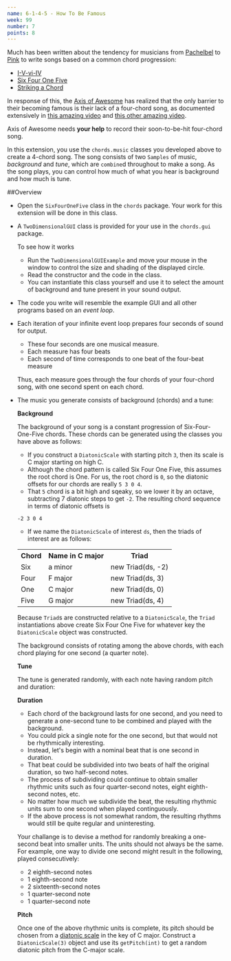 ```yaml
---
name: 6-1-4-5 - How To Be Famous
week: 99
number: 7
points: 8
---
```


Much has been written about the tendency for musicians from <a href="http://en.wikipedia.org/wiki/Johann_Pachelbel">Pachelbel</a> to <a href="http://en.wikipedia.org/wiki/Pink_%28singer%29">Pink</a> to write songs based on a common chord progression:

* <a href="http://en.wikipedia.org/wiki/List_of_songs_containing_the_I-V-vi-IV_progression"> I-V-vi-IV</a>
* <a href="http://sixfouronefive.blogspot.com/"> Six Four One Five </a>
* <a href="http://www.boston.com/ae/music/articles/2008/12/31/striking_a_chord/">Striking a Chord</a>

In response of this, the <a href="http://www.axisofawesome.net/">Axis of Awesome</a> has realized that the only barrier to their becoming famous is their lack of a four-chord song, as documented extensively in <a href="https://www.youtube.com/watch?v=oOlDewpCfZQ">this amazing video</a> and <a href="https://www.youtube.com/watch?v=QpB_40hYjXU">this other amazing video</a>.

Axis of Awesome needs **your help** to record their soon-to-be-hit four-chord song.

In this extension, you use the `chords.music` classes you developed above to create a 4-chord song.  The song consists of two `Samples` of music, *background* and *tune*, which are `combine`d throughout to make a song.  As the song plays, you can control how much of what you hear is background and how much is tune.

##Overview

* Open the `SixFourOneFive` class in the `chords` package. Your work for this extension will be done in this class.

* A `TwoDimensionalGUI` class is provided for your use in the `chords.gui` package.  

	To see how it works

	* Run the `TwoDimensionalGUIExample` and move your mouse in the window to control the size and shading of the displayed circle.
	* Read the constructor and the code in the class.
	* You can instantiate this class yourself and use it to select the amount of background and tune present in your sound output.

* The code you write will resemble the example GUI and all other programs based on an *event loop*.
  
* Each iteration of your infinite event loop prepares four seconds of sound for output.  

	* These four seconds are one musical measure.
	* Each measure has four beats 
	* Each second of time corresponds to one beat of the four-beat measure 


	Thus, each measure goes through the four chords of your four-chord song, with one second spent on each chord.
* The music you generate consists of background (chords) and a tune:

	**Background**

	The background of your song is a constant progression of Six-Four-One-Five chords.  These chords can be generated using the classes you have above as follows:

	* If you construct a `DiatonicScale` with starting pitch `3`,  then its scale is C major starting on high C.
	* Although the chord pattern is called Six Four One Five, this assumes the root chord is One.  For us, the root chord is `0`, so the diatonic offsets for our chords are really `5 3 0 4`.
	* That `5` chord is a bit high and sqeaky, so we lower it by an octave, subtracting 7 diatonic steps to get `-2`. The resulting chord sequence in terms of diatonic offsets is

	`-2 3 0 4`
	
	* If we name the `DiatonicScale` of interest `ds`, then the  triads of interest are as follows:
	
	<TABLE>
	<TR> <TH>Chord</TH> <TH> Name in C major</TH> <TH> Triad </TH> </TR>
	<TR> <TD > Six </TD> <TD > a minor </TD> <TD > new Triad(ds, -2) </TD> </TR>
	<TR> <TD > Four </TD> <TD > F major </TD> <TD > new Triad(ds,  3) </TD> </TR>
	<TR> <TD > One </TD> <TD > C major </TD> <TD > new Triad(ds,  0)</TD> </TR>
	<TR> <TD > Five </TD> <TD > G major </TD> <TD > new Triad(ds,  4)  </TD> </TR>
	</TABLE>

	Because `Triad`s are constructed relative to a `DiatonicScale`, the `Triad` instantiations above create Six Four One Five for whatever key the `DiatonicScale` object was constructed.

	The background consists of rotating among the above chords, with each chord playing for one second (a quarter note).

	**Tune**

	The tune is generated randomly, with each note having random pitch and duration:

	**Duration**
  
	* Each chord of the background lasts for one second, and you need to generate a one-second tune to be combined and played with the background.
	* You could pick a single note for the one second, but that would not be rhythmically interesting.
	* Instead, let\'s begin with a nominal beat that is one second in duration.  
	* That beat could be subdivided into two beats of half the original duration, so two half-second notes.
	* The process of subdividing could continue to obtain smaller rhythmic units such as four quarter-second notes, eight eighth-second notes, etc.
	* No matter how much we subdivide the beat, the resulting rhythmic units sum to one second when played continguously.
    * If the above process is not somewhat random, the resulting rhythms would still be quite regular and uninteresting.

	Your challange is to devise a method for randomly breaking a one-second beat into smaller units.  The units should not always be the same.  For example, one way to divide one second might result in the following, played consecutively:

	* 2 eighth-second notes
	* 1 eighth-second note
	* 2 sixteenth-second notes 
	* 1 quarter-second note
	* 1 quarter-second note


	**Pitch**

	Once one of the above rhythmic units is complete, its pitch should be chosen from a <a href="http://en.wikipedia.org/wiki/Diatonic_scale">diatonic scale</a> in the key of C major. Construct a `DiatonicScale(3)` object and use its `getPitch(int)` to get a random diatonic pitch from the C-major scale.
